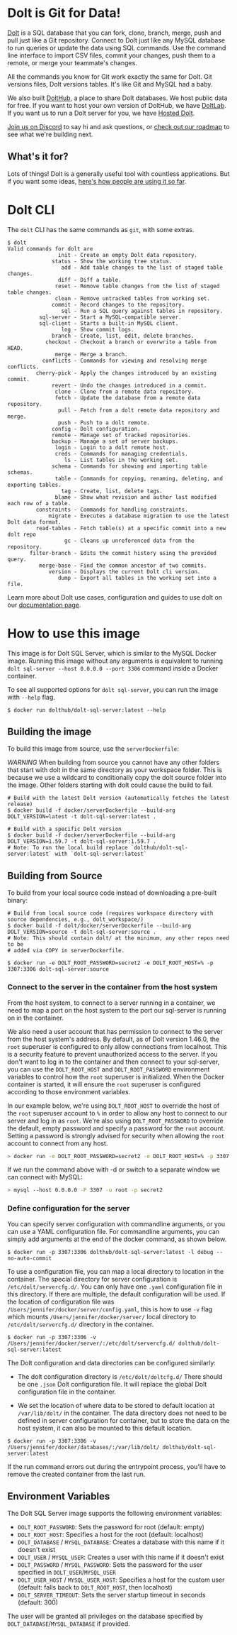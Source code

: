 # Dolt is Git for Data!

[Dolt](https://doltdb.com) is a SQL database that you can fork, clone, branch, merge, push
and pull just like a Git repository. Connect to Dolt just like any
MySQL database to run queries or update the data using SQL
commands. Use the command line interface to import CSV files, commit
your changes, push them to a remote, or merge your teammate's changes.

All the commands you know for Git work exactly the same for Dolt. Git
versions files, Dolt versions tables. It's like Git and MySQL had a
baby.

We also built [DoltHub](https://www.dolthub.com), a place to share
Dolt databases. We host public data for free. If you want to host
your own version of DoltHub, we have [DoltLab](https://www.doltlab.com). If you want us to run a Dolt server for you, we have [Hosted Dolt](https://hosted.doltdb.com).

[Join us on Discord](https://discord.com/invite/RFwfYpu) to say hi and
ask questions, or [check out our roadmap](https://docs.dolthub.com/other/roadmap)
to see what we're building next.

## What's it for?

Lots of things! Dolt is a generally useful tool with countless
applications. But if you want some ideas, [here's how people are using
it so far](https://www.dolthub.com/blog/2022-07-11-dolt-case-studies/).

# Dolt CLI

The `dolt` CLI has the same commands as `git`, with some extras.

```
$ dolt
Valid commands for dolt are
                init - Create an empty Dolt data repository.
              status - Show the working tree status.
                 add - Add table changes to the list of staged table changes.
                diff - Diff a table.
               reset - Remove table changes from the list of staged table changes.
               clean - Remove untracked tables from working set.
              commit - Record changes to the repository.
                 sql - Run a SQL query against tables in repository.
          sql-server - Start a MySQL-compatible server.
          sql-client - Starts a built-in MySQL client.
                 log - Show commit logs.
              branch - Create, list, edit, delete branches.
            checkout - Checkout a branch or overwrite a table from HEAD.
               merge - Merge a branch.
           conflicts - Commands for viewing and resolving merge conflicts.
         cherry-pick - Apply the changes introduced by an existing commit.
              revert - Undo the changes introduced in a commit.
               clone - Clone from a remote data repository.
               fetch - Update the database from a remote data repository.
                pull - Fetch from a dolt remote data repository and merge.
                push - Push to a dolt remote.
              config - Dolt configuration.
              remote - Manage set of tracked repositories.
              backup - Manage a set of server backups.
               login - Login to a dolt remote host.
               creds - Commands for managing credentials.
                  ls - List tables in the working set.
              schema - Commands for showing and importing table schemas.
               table - Commands for copying, renaming, deleting, and exporting tables.
                 tag - Create, list, delete tags.
               blame - Show what revision and author last modified each row of a table.
         constraints - Commands for handling constraints.
             migrate - Executes a database migration to use the latest Dolt data format.
         read-tables - Fetch table(s) at a specific commit into a new dolt repo
                  gc - Cleans up unreferenced data from the repository.
       filter-branch - Edits the commit history using the provided query.
          merge-base - Find the common ancestor of two commits.
             version - Displays the current Dolt cli version.
                dump - Export all tables in the working set into a file.
```

Learn more about Dolt use cases, configuration and guides to use dolt on our [documentation page](https://docs.dolthub.com/introduction/what-is-dolt).

# How to use this image

This image is for Dolt SQL Server, which is similar to the MySQL Docker image. Running this image without any arguments 
is equivalent to running `dolt sql-server --host 0.0.0.0 --port 3306` command inside a Docker container. 

To see all supported options for `dolt sql-server`, you can run the image with `--help` flag.

```shell
$ docker run dolthub/dolt-sql-server:latest --help
```

## Building the image

To build this image from source, use the `serverDockerfile`:

*WARNING* When building from source you cannot have any other folders that start with dolt in the same directory as
your workspace folder. This is because we use a wildcard to conditionally copy the dolt source folder into 
the image. Other folders starting with dolt could cause the build to fail.

```shell
# Build with the latest Dolt version (automatically fetches the latest release)
$ docker build -f docker/serverDockerfile --build-arg DOLT_VERSION=latest -t dolt-sql-server:latest .

# Build with a specific Dolt version
$ docker build -f docker/serverDockerfile --build-arg DOLT_VERSION=1.59.7 -t dolt-sql-server:1.59.7 .
# Note: To run the local build replace `dolthub/dolt-sql-server:latest` with `dolt-sql-server:latest`
```

## Building from Source

To build from your local source code instead of downloading a pre-built binary:

```shell
# Build from local source code (requires workspace directory with source dependencies, e.g., dolt_workspace/)
$ docker build -f dolt/docker/serverDockerfile --build-arg DOLT_VERSION=source -t dolt-sql-server:source .
# Note: This should contain dolt/ at the minimum, any other repos need to be
# added via COPY in serverDockerfile.

$ docker run -e DOLT_ROOT_PASSWORD=secret2 -e DOLT_ROOT_HOST=% -p 3307:3306 dolt-sql-server:source
```

### Connect to the server in the container from the host system

From the host system, to connect to a server running in a container, we need to map a port on the host system to the port our sql-server is running on in the container.

We also need a user account that has permission to connect to the server
from the host system's address. By default, as of Dolt version 1.46.0, the `root` superuser is configured to only allow connections from localhost. This is a security feature to prevent unauthorized access to the server. If you don't want to log in to the container and then connect to your sql-server, you can use the `DOLT_ROOT_HOST` and `DOLT_ROOT_PASSWORD` environment variables to control how the `root` superuser is initialized. When the Docker container is started, it will ensure the `root` superuser is configured according to those environment variables.

In our example below, we're using `DOLT_ROOT_HOST` to override the host of the `root` superuser account to `%` in order to allow any host to connect to our server and log in as `root`. We're also using `DOLT_ROOT_PASSWORD` to override the default, empty password and specify a password for the `root` account. Setting a password is strongly advised for security when allowing the `root` account to connect from any host.

```bash
> docker run -e DOLT_ROOT_PASSWORD=secret2 -e DOLT_ROOT_HOST=% -p 3307:3306 dolthub/dolt-sql-server:latest
```

If we run the command above with -d or switch to a separate window we can connect with MySQL:

```bash
> mysql --host 0.0.0.0 -P 3307 -u root -p secret2
```

### Define configuration for the server

You can specify server configuration with commandline arguments, or you can use a YAML configuration file.
For commandline arguments, you can simply add arguments at the end of the docker command, as shown below. 

```shell
$ docker run -p 3307:3306 dolthub/dolt-sql-server:latest -l debug --no-auto-commit
```

To use a configuration file, you can map a local directory to location in the container.
The special directory for server configuration is `/etc/dolt/servercfg.d/`. You can only have one `.yaml` configuration
file in this directory. If there are multiple, the default configuration will be used. If the location of
configuration file was `/Users/jennifer/docker/server/config.yaml`, this is how to use `-v` flag which mounts
`/Users/jennifer/docker/server/` local directory to `/etc/dolt/servercfg.d/` directory in the container.

```shell
$ docker run -p 3307:3306 -v /Users/jennifer/docker/server/:/etc/dolt/servercfg.d/ dolthub/dolt-sql-server:latest
```

The Dolt configuration and data directories can be configured similarly: 

- The dolt configuration directory is `/etc/dolt/doltcfg.d/`
There should be one `.json` Dolt configuration file. It will replace the global Dolt configuration file in the 
container.

- We set the location of where data to be stored to default location at `/var/lib/dolt/` in the container. 
The data directory does not need to be defined in server configuration for container, but to store the data 
on the host system, it can also be mounted to this default location.

```shell
$ docker run -p 3307:3306 -v /Users/jennifer/docker/databases/:/var/lib/dolt/ dolthub/dolt-sql-server:latest
```

If the run command errors out during the entrypoint process, you'll have to remove the created container from the last run.

## Environment Variables

The Dolt SQL Server image supports the following environment variables:

- `DOLT_ROOT_PASSWORD`: Sets the password for root (default: empty)
- `DOLT_ROOT_HOST`: Specifies a host for the root (default: localhost)
- `DOLT_DATABASE` / `MYSQL_DATABASE`: Creates a database with this name if it doesn't exist
- `DOLT_USER` / `MYSQL_USER`: Creates a user with this name if it doesn't exist
- `DOLT_PASSWORD` / `MYSQL_PASSWORD`: Sets the password for the user specified in `DOLT_USER`/`MYSQL_USER`
- `DOLT_USER_HOST` / `MYSQL_USER_HOST`: Specifies a host for the custom user (default: falls back to `DOLT_ROOT_HOST`, then localhost)
- `DOLT_SERVER_TIMEOUT`: Sets the server startup timeout in seconds (default: 300)

The user will be granted all privileges on the database specified by `DOLT_DATABASE`/`MYSQL_DATABASE` if provided.
